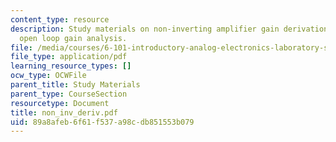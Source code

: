 ```yaml
---
content_type: resource
description: Study materials on non-inverting amplifier gain derivation with finite
  open loop gain analysis.
file: /media/courses/6-101-introductory-analog-electronics-laboratory-spring-2007/89a8afeb6f61f537a98cdb851553b079_non_inv_deriv.pdf
file_type: application/pdf
learning_resource_types: []
ocw_type: OCWFile
parent_title: Study Materials
parent_type: CourseSection
resourcetype: Document
title: non_inv_deriv.pdf
uid: 89a8afeb-6f61-f537-a98c-db851553b079
---
```

